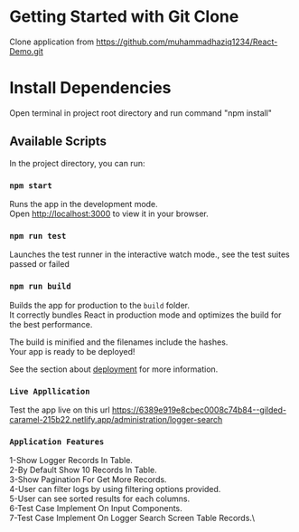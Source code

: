 # Getting Started with Git Clone

Clone application from https://github.com/muhammadhaziq1234/React-Demo.git

# Install Dependencies

Open terminal in project root directory and run command "npm install"

## Available Scripts

In the project directory, you can run:

### `npm start`

Runs the app in the development mode.\
Open [http://localhost:3000](http://localhost:3000) to view it in your browser.

### `npm run test`

Launches the test runner in the interactive watch mode.\, see the test suites passed or failed

### `npm run build`

Builds the app for production to the `build` folder.\
It correctly bundles React in production mode and optimizes the build for the best performance.

The build is minified and the filenames include the hashes.\
Your app is ready to be deployed!

See the section about [deployment](https://facebook.github.io/create-react-app/docs/deployment) for more information.

### `Live Appllication`

Test the app live on this url https://6389e919e8cbec0008c74b84--gilded-caramel-215b22.netlify.app/administration/logger-search

### `Application Features`

1-Show Logger Records In Table.\
2-By Default Show 10 Records In Table.\
3-Show Pagination For Get More Records.\
4-User can filter logs by using filtering options provided.\
5-User can see sorted results for each columns.\
6-Test Case Implement On Input Components.\
7-Test Case Implement On Logger Search Screen Table Records.\
